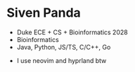 # **Siven Panda**
* Duke ECE + CS + Bioinformatics 2028
* Bioinformatics
* Java, Python, JS/TS, C/C++, Go


- I use neovim and hyprland btw
